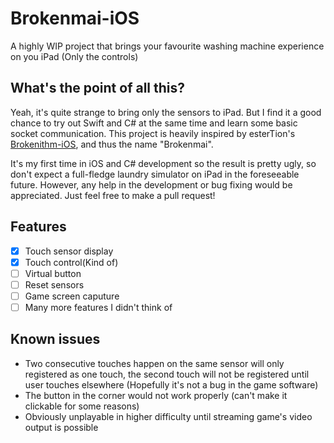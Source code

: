 # Brokenmai-iOS

A highly WIP project that brings your favourite washing machine experience on you iPad (Only the controls)

## What's the point of all this?
Yeah, it's quite strange to bring only the sensors to iPad. But I find it a good chance to try out Swift and C# at the same time and learn some basic socket
communication. This project is heavily inspired by esterTion's [Brokenithm-iOS](https://github.com/esterTion/Brokenithm-iOS), and thus the name "Brokenmai".

It's my first time in iOS and C# development so the result is pretty ugly, so don't expect a full-fledge laundry simulator on iPad in the foreseeable future.
 However, any help in the development or bug fixing would be appreciated. Just feel free to make a pull request!

## Features
- [x] Touch sensor display  
- [x] Touch control(Kind of)  
- [ ] Virtual button  
- [ ] Reset sensors  
- [ ] Game screen caputure  
- [ ] Many more features I didn't think of

## Known issues
- Two consecutive touches happen on the same sensor will only registered as one touch, the second touch will not be registered
until user touches elsewhere (Hopefully it's not a bug in the game software)
- The button in the corner would not work properly (can't make it clickable for some reasons)
- Obviously unplayable in higher difficulty until streaming game's video output is possible
